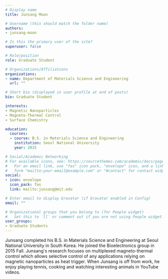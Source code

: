 ```yaml
---
# Display name
title: Junsang Moon

# Username (this should match the folder name)
authors:
- junsang-moon

# Is this the primary user of the site?
superuser: false

# Role/position
role: Graduate Student

# Organizations/Affiliations
organizations:
- name: Department of Materials Science and Engineering
  url: ""

# Short bio (displayed in user profile at end of posts)
bio: Graduate Student

interests:
- Magnetic Nanoparticles
- Magneto-Thermal Control
- Surface Chemistry

education:
  courses:
  - course: B.S. in Materials Science and Engineering
    institution: Seoul National University
    year: 2015

# Social/Academic Networking
# For available icons, see: https://sourcethemes.com/academic/docs/page-builder/#icons
#   For an email link, use "fas" icon pack, "envelope" icon, and a link in the
#   form "mailto:your-email@example.com" or "#contact" for contact widget.
social:
- icon: envelope
  icon_pack: fas
  link: mailto:junsang@mit.edu

# Enter email to display Gravatar (if Gravatar enabled in Config)
email: ""

# Organizational groups that you belong to (for People widget)
#   Set this to `[]` or comment out if you are not using People widget.
user_groups:
- Graduate Students
---
```

Junsang completed his B.S. in Materials Science and Engineering at Seoul National University in South Korea. He joined the Bioelectronics group in 2015 Fall. Junsang's research focuses on multiplexed magneto-thermal control which allows selective control of any applications relying on magnetic nanoparticles as heat trigger. 
When Junsang is off from work, he enjoy playing tennis, cooking and watching interesting animals in YouTube videos.
